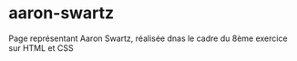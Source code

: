 # aaron-swartz
Page représentant Aaron Swartz, réalisée dnas le cadre du 8ème exercice sur HTML et CSS
